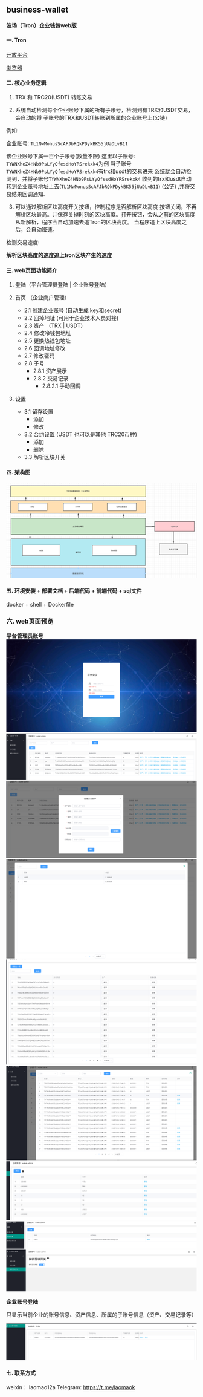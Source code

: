 ## business-wallet
**波场（Tron）企业钱包web版**

#### 一. Tron
[开放平台](https://cn.developers.tron.network/docs)

[浏览器](https://tronscan.org/)

#### 二. 核心业务逻辑
1. TRX 和 TRC20(USDT) 转账交易

2. 系统自动检测每个企业账号下属的所有子账号，检测到有TRX和USDT交易，会自动的将
子账号的TRX和USDT转账到所属的企业账号上(公链)

例如: 

企业账号: `TL1NwMonusScAFJbRQkPDykBK55jUaDLvB11`

该企业账号下属一百个子账号(数量不限)
这里以子账号: `TYWNXheZ4HNb9PsLYyQfesdHoYRSrekxk4`为例
当子账号`TYWNXheZ4HNb9PsLYyQfesdHoYRSrekxk4`有trx和usdt的交易进来
系统就会自动检测到，并将子账号`TYWNXheZ4HNb9PsLYyQfesdHoYRSrekxk4`
收到的trx和usdt自动转到企业账号地址上去(`TL1NwMonusScAFJbRQkPDykBK55jUaDLvB11`) (公链)
,并将交易结果回调通知.


3. 可以通过解析区块高度开关按钮，控制程序是否解析区块高度
按钮关闭，不再解析区块最高。并保存关掉时刻的区块高度。打开按钮，会从之前的区块高度从新解析，程序会自动加速去追Tron的区块高度。
当程序追上区块高度之后，会自动降速。

检测交易速度:

**解析区块高度的速度追上tron区块产生的速度**


#### 三. web页面功能简介
1. 登陆（平台管理员登陆 | 企业账号登陆）
2. 首页 （企业商户管理）

    * 2.1 创建企业账号 (自动生成 key和secret)
    * 2.2 回掉地址 (可用于企业技术人员对接)
    * 2.3 资产 （TRX | USDT）
    * 2.4 修改冷钱包地址
    * 2.5 更换热钱包地址
    * 2.6 回调地址修改
    * 2.7 修改密码
    * 2.8 子号
      * 2.8.1 资产展示
      * 2.8.2 交易记录
        * 2.8.2.1 手动回调

3. 设置
    * 3.1 留存设置
      * 添加
      * 修改
    * 3.2 合约设置 (USDT 也可以是其他 TRC20币种)
      * 添加
      * 删除
    * 3.3 解析区块开关


#### 四. 架构图

![平台架构图](images/system_sheji.png)

#### 五. 环境安装 + 部署文档 + 后端代码 + 前端代码 + sql文件
docker + shell + Dockerfile

### 六. web页面预览
**平台管理员账号**
![登陆](images/login.png)
![企业商户管理](images/board.png)
![创建企业商户](images/create_bussiness.png)
![资产显示](images/zichan.png)
![企业所属子账号列表](images/son.png)
![交易记录](images/transactions.png)
![留存配置](images/liucun.png)
![合约设置](images/heyue.png)
![解析区块开关](images/jiexiqukuaikaiguan.png)

**企业账号登陆**

只显示当前企业的账号信息、资产信息、所属的子账号信息（资产、交易记录等）

![企业账号](images/self.png)

#### 七. 联系方式
weixin： laomao12a
Telegram: https://t.me/laomaok

